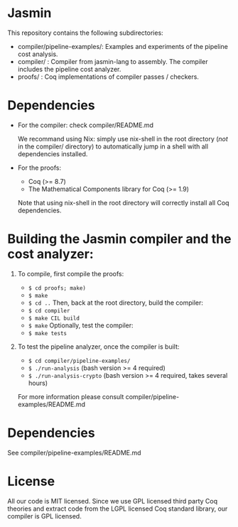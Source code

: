 # Jasmin

This repository contains the following subdirectories:

- compiler/pipeline-examples/: Examples and experiments of the
  pipeline cost analysis.
- compiler/ : Compiler from jasmin-lang to assembly.
  The compiler includes the pipeline cost analyzer.
- proofs/ : Coq implementations of compiler passes / checkers.

# Dependencies

- For the compiler: check compiler/README.md

  We recommand using Nix: simply use nix-shell in the root directory
  (*not* in the compiler/ directory) to automatically jump in a shell
  with all dependencies installed.
- For the proofs:
  + Coq (>= 8.7)
  + The Mathematical Components library for Coq (>= 1.9)

  Note that using nix-shell in the root directory will correctly install all
  Coq dependencies.

# Building the Jasmin compiler and the cost analyzer:

1. To compile, first compile the proofs:
   - `$ cd proofs; make)`
   - `$ make`
   - `$ cd ..`
   Then, back at the root directory, build the compiler:    
   - `$ cd compiler`
   - `$ make CIL build`
   - `$ make`
   Optionally, test the compiler:
   - `$ make tests`
2. To test the pipeline analyzer, once the compiler is built:
   - `$ cd compiler/pipeline-examples/`
   - `$ ./run-analysis` (bash version >= 4 required)
   - `$ ./run-analysis-crypto` (bash version >= 4 required, takes several hours)
   
   For more information please consult compiler/pipeline-examples/README.md

# Dependencies

See compiler/pipeline-examples/README.md

# License

All our code is MIT licensed. Since we use GPL licensed third party Coq
theories and extract code from the LGPL licensed Coq standard library,
our compiler is GPL licensed.
